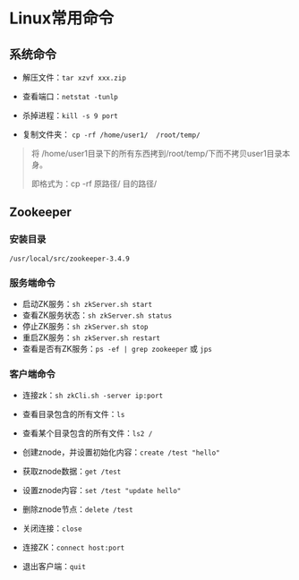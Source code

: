 # Linux常用命令

## 系统命令

- 解压文件：`tar xzvf xxx.zip`
- 查看端口：`netstat -tunlp`
- 杀掉进程：`kill -s 9 port`

- 复制文件夹： `cp -rf /home/user1/  /root/temp/`

> 将 /home/user1目录下的所有东西拷到/root/temp/下而不拷贝user1目录本身。
>
> 即格式为：cp -rf 原路径/  目的路径/



## Zookeeper

### 安装目录

`/usr/local/src/zookeeper-3.4.9`

### 服务端命令

- 启动ZK服务：`sh zkServer.sh start`
- 查看ZK服务状态：`sh zkServer.sh status`
- 停止ZK服务：`sh zkServer.sh stop`
- 重启ZK服务：`sh zkServer.sh restart`
- 查看是否有ZK服务：`ps -ef | grep zookeeper` 或 `jps`

### 客户端命令

- 连接zk：`sh zkCli.sh -server ip:port`
- 查看目录包含的所有文件：`ls`
- 查看某个目录包含的所有文件：`ls2 /`

- 创建znode，并设置初始化内容：`create /test "hello"`
- 获取znode数据：`get /test`
- 设置znode内容：`set /test "update hello"`
- 删除znode节点：`delete /test`
- 关闭连接：`close`
- 连接ZK：`connect host:port`

- 退出客户端：`quit`


